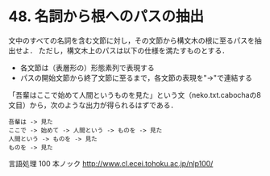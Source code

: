 # 48. 名詞から根へのパスの抽出

文中のすべての名詞を含む文節に対し，その文節から構文木の根に至るパスを抽出せよ． ただし，構文木上のパスは以下の仕様を満たすものとする．

* 各文節は（表層形の）形態素列で表現する
* パスの開始文節から終了文節に至るまで，各文節の表現を"->"で連結する

「吾輩はここで始めて人間というものを見た」という文（neko.txt.cabochaの8文目）から，次のような出力が得られるはずである．

```
吾輩は -> 見た
ここで -> 始めて -> 人間という -> ものを -> 見た
人間という -> ものを -> 見た
ものを -> 見た
```

言語処理 100 本ノック http://www.cl.ecei.tohoku.ac.jp/nlp100/
